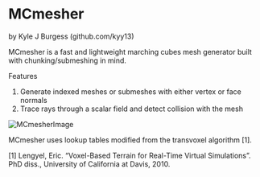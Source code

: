 # MCmesher
by Kyle J Burgess (github.com/kyy13)


MCmesher is a fast and lightweight marching cubes mesh generator built with chunking/submeshing in mind.

Features

1. Generate indexed meshes or submeshes with either vertex or face normals
2. Trace rays through a scalar field and detect collision with the mesh


![MCmesherImage](https://user-images.githubusercontent.com/58697284/152659021-af65029e-2483-459f-a706-02a2f80e4909.png)


MCmesher uses lookup tables modified from the transvoxel algorithm [1].

[1] Lengyel, Eric. “Voxel-Based Terrain for Real-Time Virtual Simulations”. PhD diss., University of California at Davis, 2010.
